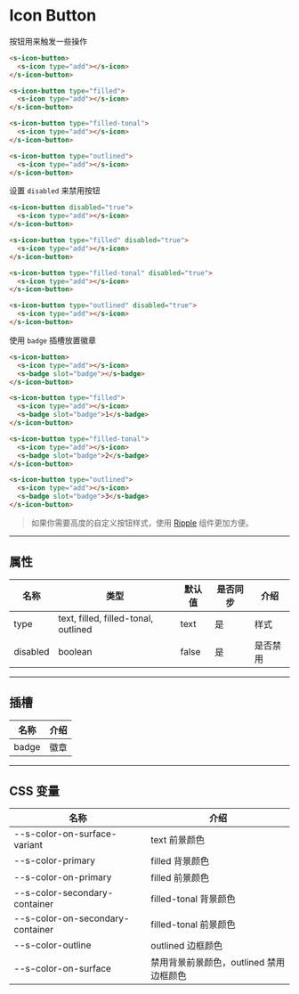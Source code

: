 # Icon Button

按钮用来触发一些操作   

```html preview folded=true
<s-icon-button>
  <s-icon type="add"></s-icon>
</s-icon-button>

<s-icon-button type="filled">
  <s-icon type="add"></s-icon>
</s-icon-button>

<s-icon-button type="filled-tonal">
  <s-icon type="add"></s-icon>
</s-icon-button>

<s-icon-button type="outlined">
  <s-icon type="add"></s-icon>
</s-icon-button>
```

设置 `disabled` 来禁用按钮

```html preview folded=true
<s-icon-button disabled="true">
  <s-icon type="add"></s-icon>
</s-icon-button>

<s-icon-button type="filled" disabled="true">
  <s-icon type="add"></s-icon>
</s-icon-button>

<s-icon-button type="filled-tonal" disabled="true">
  <s-icon type="add"></s-icon>
</s-icon-button>

<s-icon-button type="outlined" disabled="true">
  <s-icon type="add"></s-icon>
</s-icon-button>
```

使用 `badge` 插槽放置徽章

```html preview folded=true
<s-icon-button>
  <s-icon type="add"></s-icon>
  <s-badge slot="badge"></s-badge>
</s-icon-button>

<s-icon-button type="filled">
  <s-icon type="add"></s-icon>
  <s-badge slot="badge">1</s-badge>
</s-icon-button>

<s-icon-button type="filled-tonal">
  <s-icon type="add"></s-icon>
  <s-badge slot="badge">2</s-badge>
</s-icon-button>

<s-icon-button type="outlined">
  <s-icon type="add"></s-icon>
  <s-badge slot="badge">3</s-badge>
</s-icon-button>
```

> 如果你需要高度的自定义按钮样式，使用 [Ripple](/component/ripple) 组件更加方便。

---

## 属性

| 名称     | 类型                                  | 默认值 | 是否同步 | 介绍    |
| -------- | ------------------------------------ | ------ | ------- | ------- |
| type     | text, filled, filled-tonal, outlined | text   | 是      | 样式     |
| disabled | boolean                              | false  | 是      | 是否禁用 |

---

## 插槽

| 名称   | 介绍  |
| ------ | ---- |
| badge  |  徽章 |

---

## CSS 变量

| 名称                             | 介绍                                   |
| -------------------------------- | ------------------------------------- |
| --s-color-on-surface-variant     | text 前景颜色                          |
| --s-color-primary                | filled 背景颜色                        |
| --s-color-on-primary             | filled 前景颜色                        |
| --s-color-secondary-container    | filled-tonal 背景颜色                  |
| --s-color-on-secondary-container | filled-tonal 前景颜色                  |
| --s-color-outline                | outlined 边框颜色                      |
| --s-color-on-surface             | 禁用背景前景颜色，outlined 禁用边框颜色  |